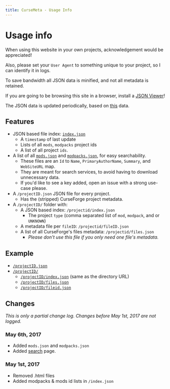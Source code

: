 ```yaml
---
title: CurseMeta - Usage Info
---
```


# Usage info

When using this website in your own projects, acknowledgement would be appreciated!

Also, please set your `User Agent` to something unique to your project, so I can identify it in logs.

To save bandwidth all JSON data is minified, and not all metadata is retained.

If you are going to be browsing this site in a browser, install a [JSON Viewer](https://chrome.google.com/webstore/detail/json-viewer/gbmdgpbipfallnflgajpaliibnhdgobh)!

The JSON data is updated periodically, based on [this](https://github.com/NikkyAI/alpacka-meta-files) data.

## Features

- JSON based file index: [`index.json`](index.json)
  - A `timestamp` of last update
  - Lists of all `mods`, `modpacks` project ids
  - A list of all project `ids`.
- A list of all [`mods.json`](mods.json) and [`modpacks.json`](modpacks.json), for easy searchability.
  - These files are an `Id` to `Name`, `PrimaryAuthorName`, `Summary`, and `WebSiteURL` map.
  - They are meant for search services, to avoid having to download unnecessary data.
  - If you'd like to see a key added, open an issue with a strong use-case please.
- A `/projectID.json` JSON file for every project.
  - Has the (stripped) CurseForge project metadata.
- A `/projectID/` folder with:
  - A JSON based index: `/projectid/index.json`
    - The project `type` (comma separated list of `mod`, `modpack`, and or `UNKNOWN`)
  - A metadata file per `fileID`:  `/projectid/fileID.json`
  - A list of all CurseForge's files metadata: `/projectid/files.json`
    + _Please don't use this file if you only need one file's metadata._

## Example

- [`/projectID.json`](/226294.json)
- [`/projectID/`](/226294/)
  - [`/projectID/index.json`](/226294/index.json) (same as the directory URL)
  - [`/projectID/files.json`](/226294/files.json)
  - [`/projectID/fileid.json`](/226294/2222653.json)

## Changes

_This is only a partial change log. Changes before May 1st, 2017 are not logged._

### May 6th, 2017
- Added `mods.json` and `modpacks.json`
- Added [search](/search) page.

### May 1st, 2017
- Removed .html files
- Added modpacks & mods id lists in `/index.json`